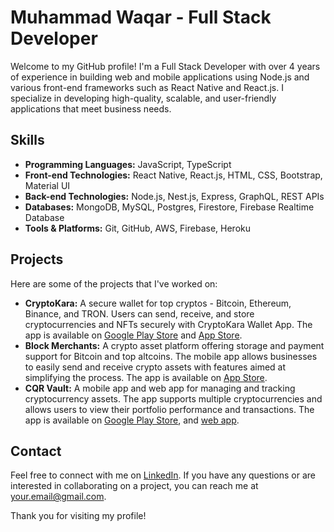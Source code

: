 # Muhammad Waqar - Full Stack Developer

Welcome to my GitHub profile! I'm a Full Stack Developer with over 4 years of experience in building web and mobile applications using Node.js and various front-end frameworks such as React Native and React.js. I specialize in developing high-quality, scalable, and user-friendly applications that meet business needs.

## Skills

- **Programming Languages:** JavaScript, TypeScript
- **Front-end Technologies:** React Native, React.js, HTML, CSS, Bootstrap, Material UI
- **Back-end Technologies:** Node.js, Nest.js, Express, GraphQL, REST APIs
- **Databases:** MongoDB, MySQL, Postgres, Firestore, Firebase Realtime Database
- **Tools & Platforms:** Git, GitHub, AWS, Firebase, Heroku

## Projects

Here are some of the projects that I've worked on:


- **CryptoKara:** A secure wallet for top cryptos - Bitcoin, Ethereum, Binance, and TRON. Users can send, receive, and store cryptocurrencies and NFTs securely with CryptoKara Wallet App. The app is available on [Google Play Store](https://play.google.com/store/apps/details?id=com.cryptokara&hl=en&gl=US) and [App Store](https://apps.apple.com/us/app/cryptokara/id1574682003).
- **Block Merchants:** A crypto asset platform offering storage and payment support for Bitcoin and top altcoins. The mobile app allows businesses to easily send and receive crypto assets with features aimed at simplifying the process. The app is available on [App Store](https://apps.apple.com/us/app/block-merchants/id1574668097).
- **CQR Vault:** A mobile app and web app for managing and tracking cryptocurrency assets. The app supports multiple cryptocurrencies and allows users to view their portfolio performance and transactions. The app is available on [Google Play Store](https://play.google.com/store/apps/details?id=com.cqrvault&hl=en&gl=US), and [web app](https://cqrvault.org/).



## Contact

Feel free to connect with me on [LinkedIn](https://www.linkedin.com/in/muhammad-waqar-389085141/). If you have any questions or are interested in collaborating on a project, you can reach me at [your.email@gmail.com](mailto:muhammadwaqar.cp@gmail.com).

Thank you for visiting my profile!



